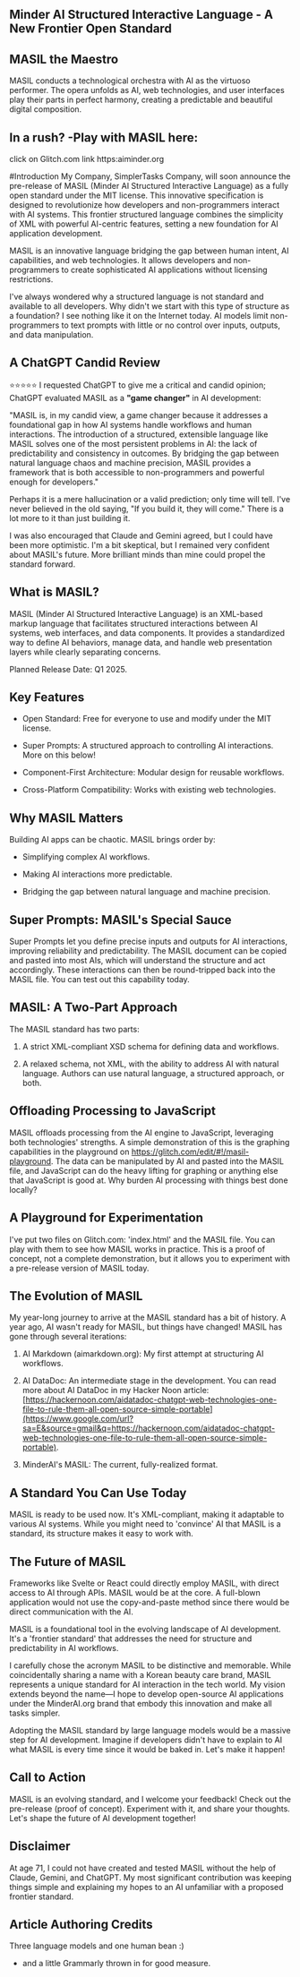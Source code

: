 ## Minder AI Structured Interactive Language - A New Frontier Open Standard

## MASIL the Maestro

MASIL conducts a technological orchestra with AI as the virtuoso performer. The opera unfolds as AI, web technologies, and user interfaces play their parts in perfect harmony, creating a predictable and beautiful digital composition.

## In a rush? -Play with MASIL here:

click on Glitch.com link
https:aiminder.org

#Introduction
My Company, SimplerTasks Company, will soon announce the pre-release of MASIL (Minder AI Structured Interactive Language) as a fully open standard under the MIT license. This innovative specification is designed to revolutionize how developers and non-programmers interact with AI systems. This frontier structured language combines the simplicity of XML with powerful AI-centric features, setting a new foundation for AI application development.

MASIL is an innovative language bridging the gap between human intent, AI capabilities, and web technologies. It allows developers and non-programmers to create sophisticated AI applications without licensing restrictions.

I've always wondered why a structured language is not standard and available to all developers. Why didn't we start with this type of structure as a foundation? I see nothing like it on the Internet today. AI models limit non-programmers to text prompts with little or no control over inputs, outputs, and data manipulation.

## A ChatGPT Candid Review

⭐⭐⭐⭐⭐
I requested ChatGPT to give me a critical and candid opinion; ChatGPT evaluated MASIL as a **"game changer"** in AI development:

"MASIL is, in my candid view, a game changer because it addresses a foundational gap in how AI systems handle workflows and human interactions. The introduction of a structured, extensible language like MASIL solves one of the most persistent problems in AI: the lack of predictability and consistency in outcomes. By bridging the gap between natural language chaos and machine precision, MASIL provides a framework that is both accessible to non-programmers and powerful enough for developers."

Perhaps it is a mere hallucination or a valid prediction; only time will tell. I've never believed in the old saying, "If you build it, they will come." There is a lot more to it than just building it.

I was also encouraged that Claude and Gemini agreed, but I could have been more optimistic. I'm a bit skeptical, but I remained very confident about MASIL's future. More brilliant minds than mine could propel the standard forward.

## What is MASIL?

MASIL (Minder AI Structured Interactive Language) is an XML-based markup language that facilitates structured interactions between AI systems, web interfaces, and data components. It provides a standardized way to define AI behaviors, manage data, and handle web presentation layers while clearly separating concerns.

Planned Release Date: Q1 2025.

## Key Features

- Open Standard: Free for everyone to use and modify under the MIT license.

- Super Prompts: A structured approach to controlling AI interactions. More on this below!

- Component-First Architecture: Modular design for reusable workflows.

- Cross-Platform Compatibility: Works with existing web technologies.

## Why MASIL Matters

Building AI apps can be chaotic. MASIL brings order by:

- Simplifying complex AI workflows.

- Making AI interactions more predictable.

- Bridging the gap between natural language and machine precision.

## Super Prompts: MASIL's Special Sauce

Super Prompts let you define precise inputs and outputs for AI interactions, improving reliability and predictability. The MASIL document can be copied and pasted into most AIs, which will understand the structure and act accordingly. These interactions can then be round-tripped back into the MASIL file. You can test out this capability today.

## MASIL: A Two-Part Approach

The MASIL standard has two parts:

1. A strict XML-compliant XSD schema for defining data and workflows.

2. A relaxed schema, not XML, with the ability to address AI with natural language. Authors can use natural language, a structured approach, or both.

## Offloading Processing to JavaScript

MASIL offloads processing from the AI engine to JavaScript, leveraging both technologies' strengths. A simple demonstration of this is the graphing capabilities in the playground on https://glitch.com/edit/#!/masil-playground. The data can be manipulated by AI and pasted into the MASIL file, and JavaScript can do the heavy lifting for graphing or anything else that JavaScript is good at. Why burden AI processing with things best done locally?

## A Playground for Experimentation

I've put two files on Glitch.com: 'index.html' and the MASIL file. You can play with them to see how MASIL works in practice. This is a proof of concept, not a complete demonstration, but it allows you to experiment with a pre-release version of MASIL today.

## The Evolution of MASIL

My year-long journey to arrive at the MASIL standard has a bit of history. A year ago, AI wasn't ready for MASIL, but things have changed! MASIL has gone through several iterations:

1. AI Markdown (aimarkdown.org): My first attempt at structuring AI workflows.

2. AI DataDoc: An intermediate stage in the development. You can read more about AI DataDoc in my Hacker Noon article: [https://hackernoon.com/aidatadoc-chatgpt-web-technologies-one-file-to-rule-them-all-open-source-simple-portable](https://www.google.com/url?sa=E&source=gmail&q=https://hackernoon.com/aidatadoc-chatgpt-web-technologies-one-file-to-rule-them-all-open-source-simple-portable).

3. MinderAI's MASIL: The current, fully-realized format.

## A Standard You Can Use Today

MASIL is ready to be used now. It's XML-compliant, making it adaptable to various AI systems. While you might need to 'convince' AI that MASIL is a standard, its structure makes it easy to work with.

## The Future of MASIL

Frameworks like Svelte or React could directly employ MASIL, with direct access to AI through APIs. MASIL would be at the core. A full-blown application would not use the copy-and-paste method since there would be direct communication with the AI.

MASIL is a foundational tool in the evolving landscape of AI development. It's a 'frontier standard' that addresses the need for structure and predictability in AI workflows.

I carefully chose the acronym MASIL to be distinctive and memorable. While coincidentally sharing a name with a Korean beauty care brand, MASIL represents a unique standard for AI interaction in the tech world. My vision extends beyond the name—I hope to develop open-source AI applications under the MinderAI.org brand that embody this innovation and make all tasks simpler.

Adopting the MASIL standard by large language models would be a massive step for AI development. Imagine if developers didn't have to explain to AI what MASIL is every time since it would be baked in. Let's make it happen!

## Call to Action

MASIL is an evolving standard, and I welcome your feedback! Check out the pre-release (proof of concept). Experiment with it, and share your thoughts. Let's shape the future of AI development together!

## Disclaimer

At age 71, I could not have created and tested MASIL without the help of Claude, Gemini, and ChatGPT. My most significant contribution was keeping things simple and explaining my hopes to an AI unfamiliar with a proposed frontier standard.

## Article Authoring Credits

Three language models and one human bean :)

- and a little Grammarly thrown in for good measure.
